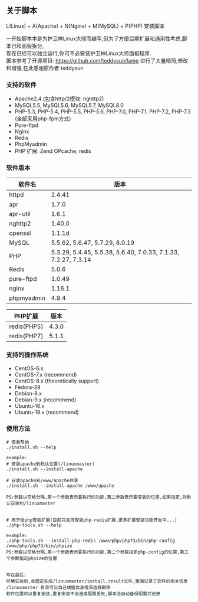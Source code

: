 ## 关于脚本
L(Linux) + A(Apache) + N(Nginx) + M(MySQL) + P(PHP) 安装脚本<br/>

一开始脚本本是为护卫神Linux大师而编写,但为了方便后期扩展和通用性考虑,脚本已和面板拆分,<br/>
现在已经可以独立运行,你可不必安装护卫神Linux大师面板程序.<br/>
脚本参考了开源项目: https://github.com/teddysun/lamp 进行了大量精简,修改和增强,在此感谢原作者 teddysun<br/>

### 支持的软件
- Apache2.4 (包含http/2模块: nghttp2)
- MySQL5.5, MySQL5.6, MySQL5.7, MySQL8.0
- PHP-5.3, PHP-5.4, PHP-5.5, PHP-5.6, PHP-7.0, PHP-7.1, PHP-7.2, PHP-7.3 (全部采用php-fpm方式)
- Pure-ftpd
- Nginx
- Redis
- PhpMyadmin
- PHP 扩展: Zend OPcache, redis

### 软件版本
|软件名|版本|
|---|---|
|httpd|2.4.41|
|apr|1.7.0|
|apr-util|1.6.1|
|nghttp2|1.40.0|
|openssl|1.1.1d|
|MySQL|5.5.62, 5.6.47, 5.7.29, 8.0.19|
|PHP|5.3.29, 5.4.45, 5.5.38, 5.6.40, 7.0.33, 7.1.33, 7.2.27, 7.3.14|
|Redis|5.0.6|
|pure-ftpd|1.0.49|
|nginx|1.16.1|
|phpmyadmin|4.9.4|

|PHP扩展|版本|
|---|---|
|redis(PHP5)|4.3.0|
|redis(PHP7)|5.1.1|

### 支持的操作系统
- CentOS-6.x
- CentOS-7.x (recommend)
- CentOS-8.x (theoretically support)
- Fedora-29
- Debian-8.x
- Debian-9.x (recommend)
- Ubuntu-16.x
- Ubuntu-18.x (recommend)

### 使用方法
```
# 查看帮助
./install.sh --help

example:
# 安装apache到默认位置(/linuxmaster)
./install.sh --install-apache

# 安装apache到/www/apache目录
./install.sh --install-apache /www/apache

PS:参数以空格分隔,第一个参数表示要执行的功能,第二参数表示要安装的位置,如果指定,则默认安装到/linuxmaster


# 用于给php安装扩展(目前只支持安装php-redis扩展,更多扩展安装功能开发中...)
./php-tools.sh --help

example:
./php-tools.sh --install-php-redis /www/php/php73/bin/php-config /www/php/php73/bin/phpize
PS:参数以空格分隔,第一个参数表示要执行的功能,第二个参数指定php-config的位置,第三个参数指定phpize的位置


写在最后:
环境安装后,会固定生成/linuxmaster/install.result文件,里面记录了软件的相关信息
/linuxmaster 目录可以自己根据自身情况选择删除
软件位置可以重复安装,重复安装不会造成配置丢失,脚本会自动备份配置并还原
```
